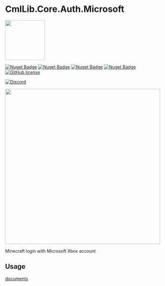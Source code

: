 # CmlLib.Core.Auth.Microsoft

<img src='https://raw.githubusercontent.com/CmlLib/CmlLib.Core/master/icon.png' width=128>

[![Nuget Badge](https://img.shields.io/nuget/v/CmlLib.Core.Auth.Microsoft)](https://www.nuget.org/packages/CmlLib.Core.Auth.Microsoft)
[![Nuget Badge](https://img.shields.io/nuget/v/CmlLib.Core.Auth.Microsoft.UI.WinForm)](https://www.nuget.org/packages/CmlLib.Core.Auth.Microsoft.UI.WinForm)
[![Nuget Badge](https://img.shields.io/nuget/v/CmlLib.Core.Auth.Microsoft.UI.Wpf)](https://www.nuget.org/packages/CmlLib.Core.Auth.Microsoft.UI.Wpf)
[![Nuget Badge](https://img.shields.io/nuget/v/CmlLib.Core.Auth.Microsoft.MsalClient)](https://www.nuget.org/packages/CmlLib.Core.Auth.Microsoft.MsalClient)
[![GitHub license](https://img.shields.io/github/license/Naereen/StrapDown.js.svg)](https://github.com/CmlLib/CmlLib.Core.Auth.Microsoft/blob/master/LICENSE)

[![Discord](https://img.shields.io/discord/795952027443527690?label=discord\&logo=discord\&style=for-the-badge)](https://discord.gg/cDW2pvwHSc)

<img src="https://user-images.githubusercontent.com/17783561/120596686-02b15980-c47f-11eb-96e9-4ea03f451352.png" width=500/>

Minecraft login with Microsoft Xbox account

## Usage
[documents](https://github.com/CmlLib/CmlLib.Core.Auth.Microsoft/wiki)
